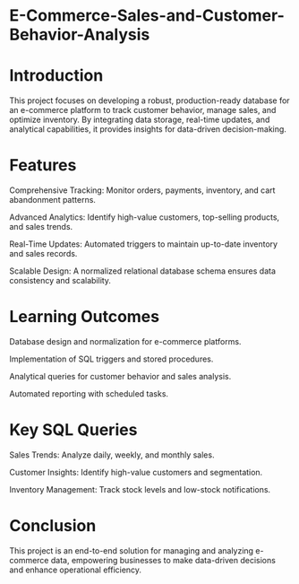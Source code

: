 # E-Commerce-Sales-and-Customer-Behavior-Analysis

# Introduction

This project focuses on developing a robust, production-ready database for an e-commerce platform to track customer behavior, manage sales, and optimize inventory. By integrating data storage, real-time updates, and analytical capabilities, it provides insights for data-driven decision-making.

# Features

Comprehensive Tracking: Monitor orders, payments, inventory, and cart abandonment patterns.

Advanced Analytics: Identify high-value customers, top-selling products, and sales trends.

Real-Time Updates: Automated triggers to maintain up-to-date inventory and sales records.

Scalable Design: A normalized relational database schema ensures data consistency and scalability.

# Learning Outcomes

Database design and normalization for e-commerce platforms.

Implementation of SQL triggers and stored procedures.

Analytical queries for customer behavior and sales analysis.

Automated reporting with scheduled tasks.

# Key SQL Queries

Sales Trends: Analyze daily, weekly, and monthly sales.

Customer Insights: Identify high-value customers and segmentation.

Inventory Management: Track stock levels and low-stock notifications.

# Conclusion

This project is an end-to-end solution for managing and analyzing e-commerce data, empowering businesses to make data-driven decisions and enhance operational efficiency.



